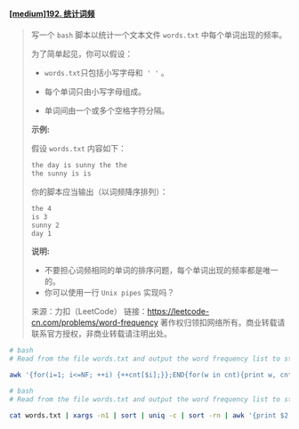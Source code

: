 #### [[medium]192. 统计词频](https://leetcode-cn.com/problems/word-frequency/)

> 写一个 `bash` 脚本以统计一个文本文件 `words.txt` 中每个单词出现的频率。
>
> 为了简单起见，你可以假设：
>
> - `words.txt`只包括小写字母和` ' '` 。
> - 每个单词只由小写字母组成。
>
> - 单词间由一个或多个空格字符分隔。
>
> **示例:**
>
> 假设 `words.txt` 内容如下：
>
> ```bash
> the day is sunny the the
> the sunny is is
> ```
>
> 你的脚本应当输出（以词频降序排列）：
>
> ```bash
> the 4
> is 3
> sunny 2
> day 1
> ```
>
> **说明:**
>
> - 不要担心词频相同的单词的排序问题，每个单词出现的频率都是唯一的。
> - 你可以使用一行 `Unix pipes` 实现吗？
>
> 来源：力扣（LeetCode）
> 链接：https://leetcode-cn.com/problems/word-frequency
> 著作权归领扣网络所有。商业转载请联系官方授权，非商业转载请注明出处。



```bash
# bash
# Read from the file words.txt and output the word frequency list to stdout.

awk '{for(i=1; i<=NF; ++i) {++cnt[$i];}};END{for(w in cnt){print w, cnt[w];}}' words.txt | sort -rn -k2  
```



```bash
# bash
# Read from the file words.txt and output the word frequency list to stdout.

cat words.txt | xargs -n1 | sort | uniq -c | sort -rn | awk '{print $2,$1}'
```

